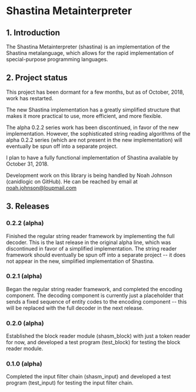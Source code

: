 # Shastina Metainterpreter
## 1. Introduction
The Shastina Metainterpreter (shastina) is an implementation of the Shastina metalanguage, which allows for the rapid implementation of special-purpose programming languages.

## 2. Project status
This project has been dormant for a few months, but as of October, 2018, work has restarted.

The new Shastina implementation has a greatly simplified structure that makes it more practical to use, more efficient, and more flexible.

The alpha 0.2.2 series work has been discontinued, in favor of the new implementation.  However, the sophisticated string reading algorithms of the alpha 0.2.2 series (which are not present in the new implementation) will eventually be spun off into a separate project.

I plan to have a fully functional implementation of Shastina available by October 31, 2018.

Development work on this library is being handled by Noah Johnson (canidlogic on GitHub).  He can be reached by email at noah.johnson@loupmail.com

## 3. Releases

### 0.2.2 (alpha)

Finished the regular string reader framework by implementing the full decoder.  This is the last release in the original alpha line, which was discontinued in favor of a simplified implementation.  The string reader framework should eventually be spun off into a separate project -- it does not appear in the new, simplified implementation of Shastina.

### 0.2.1 (alpha)

Began the regular string reader framework, and completed the encoding component.  The decoding component is currently just a placeholder that sends a fixed sequence of entity codes to the encoding component -- this will be replaced with the full decoder in the next release.

### 0.2.0 (alpha)

Established the block reader module (shasm_block) with just a token reader for now, and developed a test program (test_block) for testing the block reader module.

### 0.1.0 (alpha)

Completed the input filter chain (shasm_input) and developed a test program (test_input) for testing the input filter chain.
